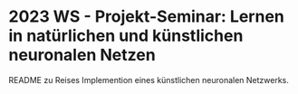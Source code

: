 <h1>2023 WS - Projekt-Seminar: Lernen in natürlichen und künstlichen neuronalen Netzen</h1>

README zu Reises Implemention eines künstlichen neuronalen Netzwerks.
